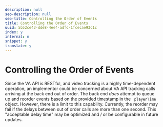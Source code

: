 ```yaml
---
description: null
seo-description: null
seo-title: Controlling the Order of Events
title: Controlling the Order of Events
uuid: 5b52ce43-dde8-4ee4-adfc-1fcecae93c1c
index: y
internal: n
snippet: y
translate: y
---
```


# Controlling the Order of Events


<a id="section_o3v_scy_lcb"></a>

Since the VA API is RESTful, and video tracking is a highly time-dependent operation, an implementor could be concerned about VA API tracking calls arriving at the back end out of order. The back end *does* attempt to queue up and reorder events based on the provided timestamp in the ` playerTime` object. However, there is a limit to this capability. Currently, the reorder may fail if the delays between out of order calls are more than one second. This "acceptable delay time" may be optimized and / or be configurable in future updates.
